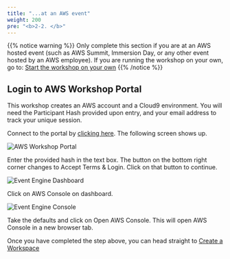 ```yaml
---
title: "...at an AWS event"
weight: 200
pre: "<b>2-2. </b>"
---
```


{{% notice warning %}}
Only complete this section if you are at an AWS hosted event (such as AWS Summit, Immersion Day, or any other event hosted by an AWS employee). If you are running the workshop on your own, go to: [Start the workshop on your own](../start-aws-account)
{{% /notice %}}

## Login to AWS Workshop Portal
This workshop creates an AWS account and a Cloud9 environment. You will need the Participant Hash provided upon entry, and your email address to track your unique session.

Connect to the portal by [clicking here](https://dashboard.eventengine.run/login). The following screen shows up.

![AWS Workshop Portal](/images/settings/event-engine-initial-screen.png)

Enter the provided hash in the text box. The button on the bottom right corner changes to Accept Terms & Login. Click on that button to continue.

![Event Engine Dashboard](/images/settings/event-engine-dashboard.png)

Click on AWS Console on dashboard.

![Event Engine Console](/images/settings/event-engine-aws-console.png)

Take the defaults and click on Open AWS Console. This will open AWS Console in a new browser tab.

Once you have completed the step above, you can head straight to [Create a Workspace](../create-workspace)